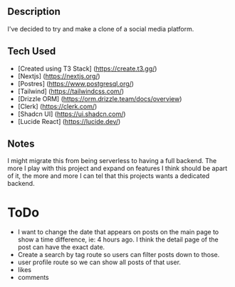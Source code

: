 ## Description

I've decided to try and make a clone of a social media platform.

## Tech Used

- [Created using T3 Stack] (https://create.t3.gg/)
- [Nextjs] (https://nextjs.org/)
- [Postres] (https://www.postgresql.org/)
- [Tailwind] (https://tailwindcss.com/)
- [Drizzle ORM] (https://orm.drizzle.team/docs/overview)
- [Clerk] (https://clerk.com/)
- [Shadcn UI] (https://ui.shadcn.com/)
- [Lucide React] (https://lucide.dev/)

## Notes

I might migrate this from being serverless to having a full backend.
The more I play with this project and expand on features I think should be apart of it, the more and more
I can tel that this projects wants a dedicated backend.

# ToDo

- I want to change the date that appears on posts on the main page to show a time difference, ie: 4 hours ago. I think the detail page of the post can have the exact date.
- Create a search by tag route so users can filter posts down to those.
- user profile route so we can show all posts of that user.
- likes
- comments
